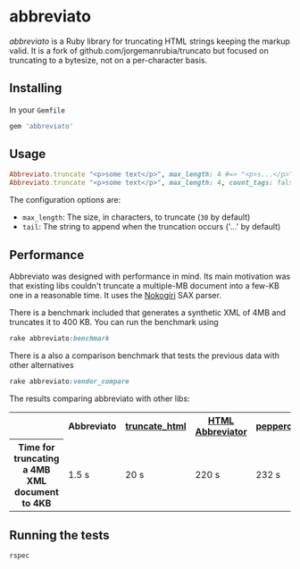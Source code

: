 # abbreviato

*abbreviato* is a Ruby library for truncating HTML strings keeping the markup valid. It is a fork of github.com/jorgemanrubia/truncato but focused on truncating to a bytesize, not on a per-character basis.

## Installing

In your `Gemfile`

```ruby
gem 'abbreviato'
```

## Usage

```ruby
Abbreviato.truncate "<p>some text</p>", max_length: 4 #=> "<p>s...</p>"
Abbreviato.truncate "<p>some text</p>", max_length: 4, count_tags: false #=> "<p>some...</p>"
```

The configuration options are:

* `max_length`: The size, in characters, to truncate (`30` by default)
* `tail`: The string to append when the truncation occurs ('...' by default)

## Performance

Abbreviato was designed with performance in mind. Its main motivation was that existing libs couldn't truncate a multiple-MB document into a few-KB one in a reasonable time. It uses the [Nokogiri](http://nokogiri.org/) SAX parser.

There is a benchmark included that generates a synthetic XML of 4MB and truncates it to 400 KB. You can run the benchmark using

```ruby
rake abbreviato:benchmark
```

There is a also a comparison benchmark that tests the previous data with other alternatives

```ruby
rake abbreviato:vendor_compare
```

The results comparing abbreviato with other libs:

<table>
  <tr>
    <th></th>
    <th>Abbreviato</th>
    <th><a href="https://github.com/ianwhite/truncate_html">truncate_html</a></th>
    <th><a href="https://github.com/nono/HTML-Abbreviator">HTML Abbreviator</a></th>
    <th><a href="https://github.com/wadewest/peppercorn">peppercorn</a></th>
  </tr>
  <tr>
    <th>Time for truncating a 4MB XML document to 4KB</th>
    <td>1.5 s</td>
    <td>20 s</td>
    <td>220 s</td>
    <td>232 s</td>
  </tr>
</table>

## Running the tests

```ruby
rspec
```


